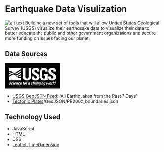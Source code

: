 # Earthquake Data Visulization
![alt text](https://raw.githubusercontent.com/david880110/Visualizing-Data-with-Leaflet/master/image/img.png)
Building a new set of tools that will allow United States Geological Survey (USGS) visualize their earthquake data to visualize their data to better educate the public and other government organizations and secure more funding on issues facing our planet.

## Data Sources
![alt text](https://raw.githubusercontent.com/david880110/Earthquake-Data-Visulization/master/image/USGS.png)

* [USGS GeoJSON Feed](http://earthquake.usgs.gov/earthquakes/feed/v1.0/geojson.php): 'All Earthquakes from the Past 7 Days'
* [Tectonic Plates](https://github.com/fraxen/tectonicplates)/GeoJSON/PB2002_boundaries.json

## Technology Used

-   JavaScript
-   HTML
-   CSS
-   [Leaflet.TimeDimension](https://github.com/socib/Leaflet.TimeDimension)

